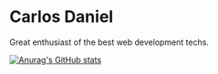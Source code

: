 # Carlos Daniel
Great enthusiast of the best web development techs.

[![Anurag's GitHub stats](https://github-readme-stats.vercel.app/api/top-langs?username=carlosdnba&show_icons=true&locale=en&layout=compact&theme=dracula)](https://github.com/anuraghazra/github-readme-stats)

<!-- [![Anurag's GitHub stats](https://github-readme-stats.vercel.app/api?username=carlosdnba&show_icons=true&locale=en&layout=compact&theme=dracula)](https://github.com/anuraghazra/github-readme-stats) -->

